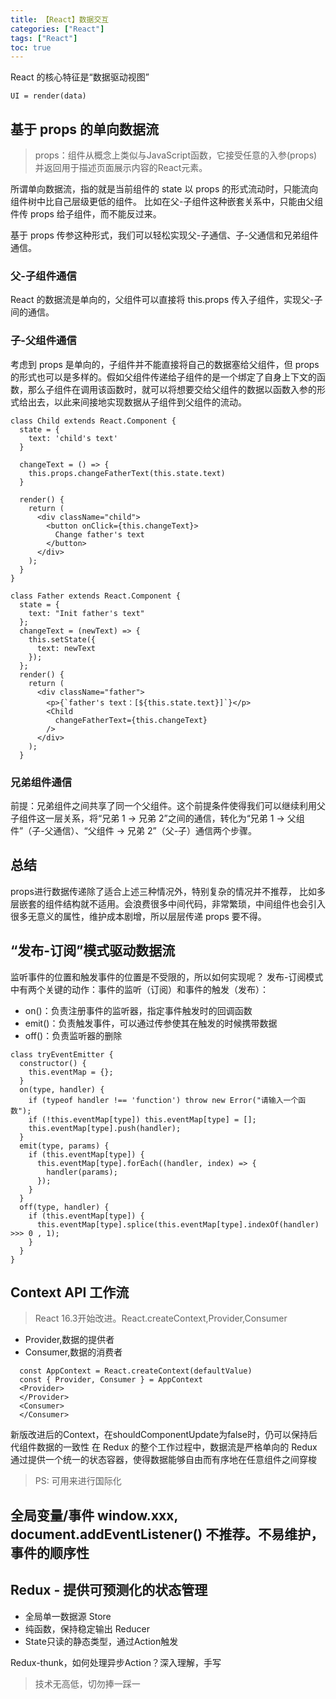 ```yaml
---
title: 【React】数据交互
categories: ["React"]
tags: ["React"]
toc: true
---
```

React 的核心特征是“数据驱动视图”
```
UI = render(data)
```

## 基于 props 的单向数据流

> props：组件从概念上类似与JavaScript函数，它接受任意的入参(props)并返回用于描述页面展示内容的React元素。

所谓单向数据流，指的就是当前组件的 state 以 props 的形式流动时，只能流向组件树中比自己层级更低的组件。 比如在父-子组件这种嵌套关系中，只能由父组件传 props 给子组件，而不能反过来。

基于 props 传参这种形式，我们可以轻松实现父-子通信、子-父通信和兄弟组件通信。

<!--more-->

### 父-子组件通信
React 的数据流是单向的，父组件可以直接将 this.props 传入子组件，实现父-子间的通信。

### 子-父组件通信
考虑到 props 是单向的，子组件并不能直接将自己的数据塞给父组件，但 props 的形式也可以是多样的。假如父组件传递给子组件的是一个绑定了自身上下文的函数，那么子组件在调用该函数时，就可以将想要交给父组件的数据以函数入参的形式给出去，以此来间接地实现数据从子组件到父组件的流动。

```
class Child extends React.Component {
  state = {
    text: 'child's text'
  }

  changeText = () => {
    this.props.changeFatherText(this.state.text)
  }

  render() {
    return (
      <div className="child">
        <button onClick={this.changeText}>
          Change father's text
        </button>
      </div>
    );
  }
}

class Father extends React.Component {
  state = {
    text: "Init father's text"
  };
  changeText = (newText) => {
    this.setState({
      text: newText
    });
  };
  render() {
    return (
      <div className="father">
        <p>{`father's text：[${this.state.text}]`}</p>
        <Child
          changeFatherText={this.changeText}
        />
      </div>
    );
  }
```

### 兄弟组件通信
前提：兄弟组件之间共享了同一个父组件。这个前提条件使得我们可以继续利用父子组件这一层关系，将“兄弟 1 → 兄弟 2”之间的通信，转化为“兄弟 1 → 父组件”（子-父通信）、“父组件 → 兄弟 2”（父-子）通信两个步骤。

## 总结
props进行数据传递除了适合上述三种情况外，特别复杂的情况并不推荐， 比如多层嵌套的组件结构就不适用。会浪费很多中间代码，非常繁琐，中间组件也会引入很多无意义的属性，维护成本剧增，所以层层传递 props 要不得。

## “发布-订阅”模式驱动数据流
监听事件的位置和触发事件的位置是不受限的，所以如何实现呢？
发布-订阅模式中有两个关键的动作：事件的监听（订阅）和事件的触发（发布）：
- on()：负责注册事件的监听器，指定事件触发时的回调函数
- emit()：负责触发事件，可以通过传参使其在触发的时候携带数据
- off()：负责监听器的删除

```
class tryEventEmitter {
  constructor() {
    this.eventMap = {};
  }
  on(type, handler) {
    if (typeof handler !== 'function') throw new Error("请输入一个函数");
    if (!this.eventMap[type]) this.eventMap[type] = [];
    this.eventMap[type].push(handler);
  }
  emit(type, params) {
    if (this.eventMap[type]) {
      this.eventMap[type].forEach((handler, index) => {
        handler(params);
      });
    }
  }
  off(type, handler) {
    if (this.eventMap[type]) {
      this.eventMap[type].splice(this.eventMap[type].indexOf(handler) >>> 0 , 1);
    }
  }
}
```

## Context API 工作流

> React 16.3开始改进。React.createContext,Provider,Consumer

- Provider,数据的提供者
- Consumer,数据的消费者

```
  const AppContext = React.createContext(defaultValue)
  const { Provider, Consumer } = AppContext
  <Provider>
  </Provider>
  <Consumer>
  </Consumer>
```
新版改进后的Context，在shouldComponentUpdate为false时，仍可以保持后代组件数据的一致性
在 Redux 的整个工作过程中，数据流是严格单向的
Redux 通过提供一个统一的状态容器，使得数据能够自由而有序地在任意组件之间穿梭

> PS: 可用来进行国际化

## 全局变量/事件 window.xxx, document.addEventListener() 不推荐。不易维护，事件的顺序性

## Redux - 提供可预测化的状态管理

- 全局单一数据源 Store
- 纯函数，保持稳定输出 Reducer
- State只读的静态类型，通过Action触发

Redux-thunk，如何处理异步Action？深入理解，手写


> 技术无高低，切勿捧一踩一